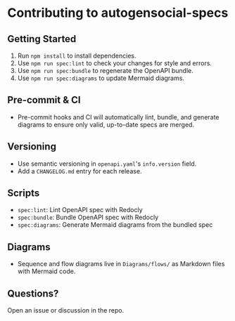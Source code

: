 # Contributing to autogensocial-specs

## Getting Started

1. Run `npm install` to install dependencies.
2. Use `npm run spec:lint` to check your changes for style and errors.
3. Use `npm run spec:bundle` to regenerate the OpenAPI bundle.
4. Use `npm run spec:diagrams` to update Mermaid diagrams.

## Pre-commit & CI
- Pre-commit hooks and CI will automatically lint, bundle, and generate diagrams to ensure only valid, up-to-date specs are merged.

## Versioning
- Use semantic versioning in `openapi.yaml`'s `info.version` field.
- Add a `CHANGELOG.md` entry for each release.

## Scripts
- `spec:lint`: Lint OpenAPI spec with Redocly
- `spec:bundle`: Bundle OpenAPI spec with Redocly
- `spec:diagrams`: Generate Mermaid diagrams from the bundled spec

## Diagrams
- Sequence and flow diagrams live in `Diagrams/flows/` as Markdown files with Mermaid code.

## Questions?
Open an issue or discussion in the repo.
